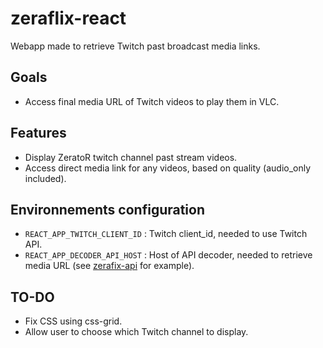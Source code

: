 # zeraflix-react

Webapp made to retrieve Twitch past broadcast media links.

## Goals
- Access final media URL of Twitch videos to play them in VLC. 

## Features
- Display ZeratoR twitch channel past stream videos.
- Access direct media link for any videos, based on quality (audio_only included).

## Environnements configuration
- `REACT_APP_TWITCH_CLIENT_ID` : Twitch client_id, needed to use Twitch API.
- `REACT_APP_DECODER_API_HOST` : Host of API decoder, needed to retrieve media URL (see [zerafix-api](https://github.com/BernardJeremy/zeraflix-api) for example). 

## TO-DO
- Fix CSS using css-grid.
- Allow user to choose which Twitch channel to display.
